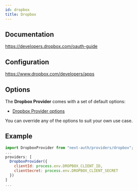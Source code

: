 ```yaml
---
id: dropbox
title: Dropbox
---
```


## Documentation

https://developers.dropbox.com/oauth-guide

## Configuration

https://www.dropbox.com/developers/apps

## Options

The **Dropbox Provider** comes with a set of default options:

- [Dropbox Provider options](https://github.com/nextauthjs/next-auth/blob/main/packages/next-auth/src/providers/dropbox.js)

You can override any of the options to suit your own use case.

## Example

```js
import DropboxProvider from "next-auth/providers/dropbox";
...
providers: [
  DropboxProvider({
    clientId: process.env.DROPBOX_CLIENT_ID,
    clientSecret: process.env.DROPBOX_CLIENT_SECRET
  })
]
...
```
